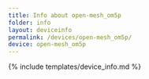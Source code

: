 ```yaml
---
title: Info about open-mesh_om5p
folder: info
layout: deviceinfo
permalink: /devices/open-mesh_om5p/
device: open-mesh_om5p
---
```

{% include templates/device_info.md %}
